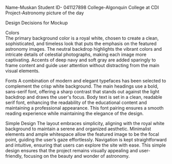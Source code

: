 Name-Muskan
Student ID- 041127898
College-Algonquin College at CDI
Project-Astronomy picture of the day

Design Decisions for Mockup

Colors  
The primary background color is a royal white, chosen to create a clean, sophisticated, and timeless look that puts the emphasis on the featured astronomy images. The neutral backdrop highlights the vibrant colors and intricate details of celestial photographs, making each image more captivating. Accents of deep navy and soft gray are added sparingly to frame content and guide user attention without distracting from the main visual elements.

Fonts
A combination of modern and elegant typefaces has been selected to complement the crisp white background. The main headings use a bold, sans-serif font, offering a sharp contrast that stands out against the light backdrop and draws the user's focus. Body text is set in a clean, readable serif font, enhancing the readability of the educational content and maintaining a professional appearance. This font pairing ensures a smooth reading experience while maintaining the elegance of the design.

Simple Design 
The layout embraces simplicity, aligning with the royal white background to maintain a serene and organized aesthetic. Minimalist elements and ample whitespace allow the featured image to be the focal point, guiding the user’s gaze effortlessly. Navigation is kept straightforward and intuitive, ensuring that users can explore the site with ease. This simple design ensures that the project remains visually appealing and user-friendly, focusing on the beauty and wonder of astronomy.

